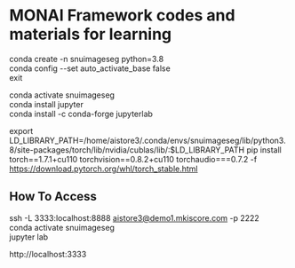 # MONAI Framework codes and materials for learning

conda create -n snuimageseg python=3.8  
conda config --set auto_activate_base false  
exit  

conda activate snuimageseg  
conda install jupyter  
conda install -c conda-forge jupyterlab  


export LD_LIBRARY_PATH=/home/aistore3/.conda/envs/snuimageseg/lib/python3.8/site-packages/torch/lib/nvidia/cublas/lib/:$LD_LIBRARY_PATH
pip install torch==1.7.1+cu110 torchvision==0.8.2+cu110 torchaudio===0.7.2 -f https://download.pytorch.org/whl/torch_stable.html

## How To Access

ssh -L 3333:localhost:8888 aistore3@demo1.mkiscore.com -p 2222  
conda activate snuimageseg  
jupyter lab  

http://localhost:3333
